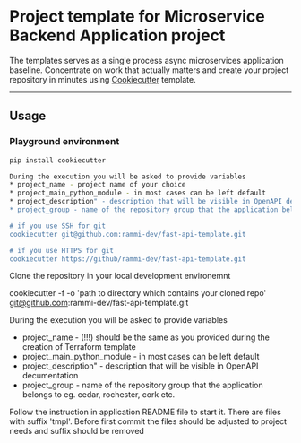 # Project template for Microservice Backend Application project

The templates serves as a single process async microservices application baseline.
Concentrate on work that actually matters and create your project repository in minutes using [Cookiecutter](https://cookiecutter.readthedocs.io) template.

---

## Usage
### Playground environment
```bash
pip install cookiecutter

During the execution you will be asked to provide variables 
* project_name - project name of your choice
* project_main_python_module - in most cases can be left default
* project_description" - description that will be visible in OpenAPI decumentation
* project_group - name of the repository group that the application belongs to eg. cedar, rochester, cork etc.

# if you use SSH for git
cookiecutter git@github.com:rammi-dev/fast-api-template.git

# if you use HTTPS for git
cookiecutter https://github/rammi-dev/fast-api-template.git
```


Clone the repository in your local development environemnt


cookiecutter -f -o 'path to directory which contains your cloned repo' git@github.com:rammi-dev/fast-api-template.git

During the execution you will be asked to provide variables 
* project_name - (!!!) should be the same as you provided during the creation of Terraform template 
* project_main_python_module - in most cases can be left default
* project_description" - description that will be visible in OpenAPI decumentation
* project_group - name of the repository group that the application belongs to eg. cedar, rochester, cork etc.

Follow the instruction in application README file to start it.
There are files with suffix 'tmpl'. Before first commit the files should be adjusted to project needs and suffix should be removed
